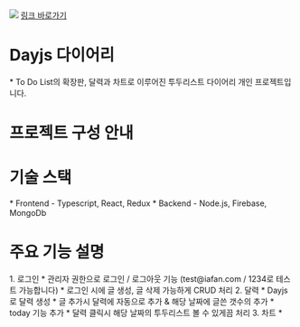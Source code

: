 
<img src="https://postfiles.pstatic.net/MjAyMjEyMDVfMjI1/MDAxNjcwMjM3NzU2OTgx.-uz0nmC-qcul-z9KGhN5AFYkcu5aCvyzygTjRjAoBXog.NUXP3aBujTKt2aRJeR4Snx8wMF8J61O-Oy3GPMY6Suwg.GIF.home124/125.gif?type=w773">
<a href="#" about="blank">링크 바로가기</a>

<h1>Dayjs 다이어리</h1>
* To Do List의 확장판, 달력과 차트로 이루어진 투두리스트 다이어리 개인 프로젝트입니다.

<h1>프로젝트 구성 안내</h1>

<h1>기술 스택</h1>
* Frontend - Typescript, React, Redux
* Backend - Node.js, Firebase, MongoDb

<h1>주요 기능 설명</h1>
1. 로그인
* 관리자 권한으로 로그인 / 로그아웃 기능 (test@iafan.com / 1234로 테스트 가능합니다)
* 로그인 시에 글 생성, 글 삭제 가능하게 CRUD 처리
2. 달력
* Dayjs 로 달력 생성
* 글 추가시 달력에 자동으로 추가 & 해당 날짜에 글쓴 갯수의 추가
* today 기능 추가
* 달력 클릭시 해당 날짜의 투두리스트 볼 수 있게끔 처리
3. 차트
* 
